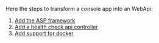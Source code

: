 Here the steps to transform a console app into an WebApi:

1. [Add the ASP framework](https://github.com/crgarcia12/ConsoleToAPi/pull/1)
1. [Add a health check api controller](https://github.com/crgarcia12/ConsoleToAPi/pull/2)
1. [Add support for docker](https://github.com/crgarcia12/ConsoleToAPi/pull/3)



